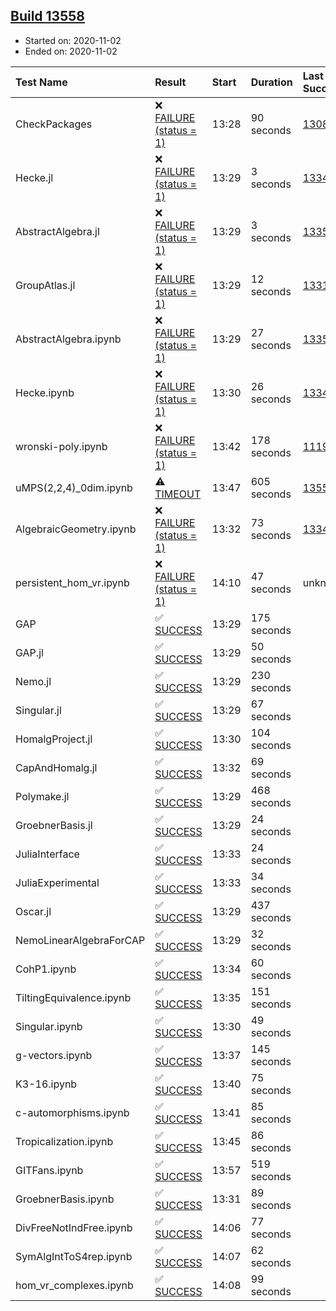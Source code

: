 ## [Build 13558](https://oscarci.mathematik.uni-kl.de/job/oscar/13558/)

* Started on: 2020-11-02
* Ended on: 2020-11-02

| Test Name    | Result | Start | Duration | Last Success | First Failure |
|:-------------|:-------|:------|:---------|:-------------|:--------------|
| CheckPackages | ❌ [FAILURE (status = 1)](https://oscarci.mathematik.uni-kl.de/job/oscar/13558/artifact/logs/build-13558/CheckPackages.log) | 13:28 | 90 seconds | [13085](https://oscarci.mathematik.uni-kl.de/job/oscar/13085/) | [13086](https://oscarci.mathematik.uni-kl.de/job/oscar/13086/) |
| Hecke.jl | ❌ [FAILURE (status = 1)](https://oscarci.mathematik.uni-kl.de/job/oscar/13558/artifact/logs/build-13558/Hecke.jl.log) | 13:29 | 3 seconds | [13341](https://oscarci.mathematik.uni-kl.de/job/oscar/13341/) | [13342](https://oscarci.mathematik.uni-kl.de/job/oscar/13342/) |
| AbstractAlgebra.jl | ❌ [FAILURE (status = 1)](https://oscarci.mathematik.uni-kl.de/job/oscar/13558/artifact/logs/build-13558/AbstractAlgebra.jl.log) | 13:29 | 3 seconds | [13355](https://oscarci.mathematik.uni-kl.de/job/oscar/13355/) | [13356](https://oscarci.mathematik.uni-kl.de/job/oscar/13356/) |
| GroupAtlas.jl | ❌ [FAILURE (status = 1)](https://oscarci.mathematik.uni-kl.de/job/oscar/13558/artifact/logs/build-13558/GroupAtlas.jl.log) | 13:29 | 12 seconds | [13311](https://oscarci.mathematik.uni-kl.de/job/oscar/13311/) | [13312](https://oscarci.mathematik.uni-kl.de/job/oscar/13312/) |
| AbstractAlgebra.ipynb | ❌ [FAILURE (status = 1)](https://oscarci.mathematik.uni-kl.de/job/oscar/13558/artifact/logs/build-13558/AbstractAlgebra.ipynb.log) | 13:29 | 27 seconds | [13355](https://oscarci.mathematik.uni-kl.de/job/oscar/13355/) | [13356](https://oscarci.mathematik.uni-kl.de/job/oscar/13356/) |
| Hecke.ipynb | ❌ [FAILURE (status = 1)](https://oscarci.mathematik.uni-kl.de/job/oscar/13558/artifact/logs/build-13558/Hecke.ipynb.log) | 13:30 | 26 seconds | [13341](https://oscarci.mathematik.uni-kl.de/job/oscar/13341/) | [13342](https://oscarci.mathematik.uni-kl.de/job/oscar/13342/) |
| wronski-poly.ipynb | ❌ [FAILURE (status = 1)](https://oscarci.mathematik.uni-kl.de/job/oscar/13558/artifact/logs/build-13558/wronski-poly.ipynb.log) | 13:42 | 178 seconds | [11192](https://oscarci.mathematik.uni-kl.de/job/oscar/11192/) | [11193](https://oscarci.mathematik.uni-kl.de/job/oscar/11193/) |
| uMPS(2,2,4)_0dim.ipynb | ⚠ [TIMEOUT](https://oscarci.mathematik.uni-kl.de/job/oscar/13558/artifact/logs/build-13558/uMPS-2-2-4-_0dim.ipynb.log) | 13:47 | 605 seconds | [13557](https://oscarci.mathematik.uni-kl.de/job/oscar/13557/) | [13558](https://oscarci.mathematik.uni-kl.de/job/oscar/13558/) |
| AlgebraicGeometry.ipynb | ❌ [FAILURE (status = 1)](https://oscarci.mathematik.uni-kl.de/job/oscar/13558/artifact/logs/build-13558/AlgebraicGeometry.ipynb.log) | 13:32 | 73 seconds | [13341](https://oscarci.mathematik.uni-kl.de/job/oscar/13341/) | [13342](https://oscarci.mathematik.uni-kl.de/job/oscar/13342/) |
| persistent_hom_vr.ipynb | ❌ [FAILURE (status = 1)](https://oscarci.mathematik.uni-kl.de/job/oscar/13558/artifact/logs/build-13558/persistent_hom_vr.ipynb.log) | 14:10 | 47 seconds | unknown | unknown |
| GAP | ✅ [SUCCESS](https://oscarci.mathematik.uni-kl.de/job/oscar/13558/artifact/logs/build-13558/GAP.log) | 13:29 | 175 seconds |  |  |
| GAP.jl | ✅ [SUCCESS](https://oscarci.mathematik.uni-kl.de/job/oscar/13558/artifact/logs/build-13558/GAP.jl.log) | 13:29 | 50 seconds |  |  |
| Nemo.jl | ✅ [SUCCESS](https://oscarci.mathematik.uni-kl.de/job/oscar/13558/artifact/logs/build-13558/Nemo.jl.log) | 13:29 | 230 seconds |  |  |
| Singular.jl | ✅ [SUCCESS](https://oscarci.mathematik.uni-kl.de/job/oscar/13558/artifact/logs/build-13558/Singular.jl.log) | 13:29 | 67 seconds |  |  |
| HomalgProject.jl | ✅ [SUCCESS](https://oscarci.mathematik.uni-kl.de/job/oscar/13558/artifact/logs/build-13558/HomalgProject.jl.log) | 13:30 | 104 seconds |  |  |
| CapAndHomalg.jl | ✅ [SUCCESS](https://oscarci.mathematik.uni-kl.de/job/oscar/13558/artifact/logs/build-13558/CapAndHomalg.jl.log) | 13:32 | 69 seconds |  |  |
| Polymake.jl | ✅ [SUCCESS](https://oscarci.mathematik.uni-kl.de/job/oscar/13558/artifact/logs/build-13558/Polymake.jl.log) | 13:29 | 468 seconds |  |  |
| GroebnerBasis.jl | ✅ [SUCCESS](https://oscarci.mathematik.uni-kl.de/job/oscar/13558/artifact/logs/build-13558/GroebnerBasis.jl.log) | 13:29 | 24 seconds |  |  |
| JuliaInterface | ✅ [SUCCESS](https://oscarci.mathematik.uni-kl.de/job/oscar/13558/artifact/logs/build-13558/JuliaInterface.log) | 13:33 | 24 seconds |  |  |
| JuliaExperimental | ✅ [SUCCESS](https://oscarci.mathematik.uni-kl.de/job/oscar/13558/artifact/logs/build-13558/JuliaExperimental.log) | 13:33 | 34 seconds |  |  |
| Oscar.jl | ✅ [SUCCESS](https://oscarci.mathematik.uni-kl.de/job/oscar/13558/artifact/logs/build-13558/Oscar.jl.log) | 13:29 | 437 seconds |  |  |
| NemoLinearAlgebraForCAP | ✅ [SUCCESS](https://oscarci.mathematik.uni-kl.de/job/oscar/13558/artifact/logs/build-13558/NemoLinearAlgebraForCAP.log) | 13:29 | 32 seconds |  |  |
| CohP1.ipynb | ✅ [SUCCESS](https://oscarci.mathematik.uni-kl.de/job/oscar/13558/artifact/logs/build-13558/CohP1.ipynb.log) | 13:34 | 60 seconds |  |  |
| TiltingEquivalence.ipynb | ✅ [SUCCESS](https://oscarci.mathematik.uni-kl.de/job/oscar/13558/artifact/logs/build-13558/TiltingEquivalence.ipynb.log) | 13:35 | 151 seconds |  |  |
| Singular.ipynb | ✅ [SUCCESS](https://oscarci.mathematik.uni-kl.de/job/oscar/13558/artifact/logs/build-13558/Singular.ipynb.log) | 13:30 | 49 seconds |  |  |
| g-vectors.ipynb | ✅ [SUCCESS](https://oscarci.mathematik.uni-kl.de/job/oscar/13558/artifact/logs/build-13558/g-vectors.ipynb.log) | 13:37 | 145 seconds |  |  |
| K3-16.ipynb | ✅ [SUCCESS](https://oscarci.mathematik.uni-kl.de/job/oscar/13558/artifact/logs/build-13558/K3-16.ipynb.log) | 13:40 | 75 seconds |  |  |
| c-automorphisms.ipynb | ✅ [SUCCESS](https://oscarci.mathematik.uni-kl.de/job/oscar/13558/artifact/logs/build-13558/c-automorphisms.ipynb.log) | 13:41 | 85 seconds |  |  |
| Tropicalization.ipynb | ✅ [SUCCESS](https://oscarci.mathematik.uni-kl.de/job/oscar/13558/artifact/logs/build-13558/Tropicalization.ipynb.log) | 13:45 | 86 seconds |  |  |
| GITFans.ipynb | ✅ [SUCCESS](https://oscarci.mathematik.uni-kl.de/job/oscar/13558/artifact/logs/build-13558/GITFans.ipynb.log) | 13:57 | 519 seconds |  |  |
| GroebnerBasis.ipynb | ✅ [SUCCESS](https://oscarci.mathematik.uni-kl.de/job/oscar/13558/artifact/logs/build-13558/GroebnerBasis.ipynb.log) | 13:31 | 89 seconds |  |  |
| DivFreeNotIndFree.ipynb | ✅ [SUCCESS](https://oscarci.mathematik.uni-kl.de/job/oscar/13558/artifact/logs/build-13558/DivFreeNotIndFree.ipynb.log) | 14:06 | 77 seconds |  |  |
| SymAlgIntToS4rep.ipynb | ✅ [SUCCESS](https://oscarci.mathematik.uni-kl.de/job/oscar/13558/artifact/logs/build-13558/SymAlgIntToS4rep.ipynb.log) | 14:07 | 62 seconds |  |  |
| hom_vr_complexes.ipynb | ✅ [SUCCESS](https://oscarci.mathematik.uni-kl.de/job/oscar/13558/artifact/logs/build-13558/hom_vr_complexes.ipynb.log) | 14:08 | 99 seconds |  |  |

